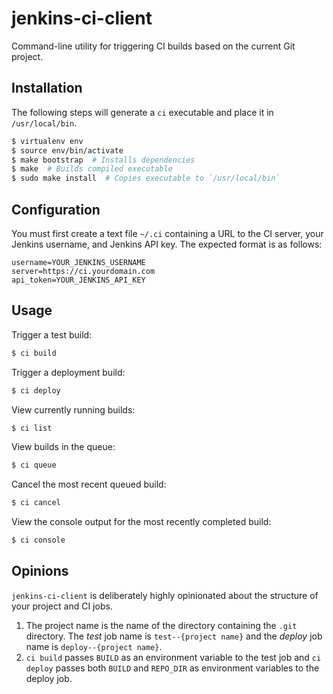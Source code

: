 # jenkins-ci-client

Command-line utility for triggering CI builds based on the current Git project.

## Installation

The following steps will generate a `ci` executable and place it in `/usr/local/bin`.

```bash
$ virtualenv env
$ source env/bin/activate
$ make bootstrap  # Installs dependencies
$ make  # Builds compiled executable
$ sudo make install  # Copies executable to `/usr/local/bin`
```

## Configuration

You must first create a text file `~/.ci` containing a URL to the CI server, your Jenkins username, and Jenkins API key. The expected format is as follows:

```
username=YOUR_JENKINS_USERNAME
server=https://ci.yourdomain.com
api_token=YOUR_JENKINS_API_KEY
```

## Usage

Trigger a test build:

```bash
$ ci build
```

Trigger a deployment build:

```bash
$ ci deploy
```

View currently running builds:

```bash
$ ci list
```

View builds in the queue:

```bash
$ ci queue
```

Cancel the most recent queued build:

```bash
$ ci cancel
```

View the console output for the most recently completed build:

```bash
$ ci console
```

## Opinions

`jenkins-ci-client` is deliberately highly opinionated about the structure of your project and CI jobs.

1. The project name is the name of the directory containing the `.git` directory. The *test* job name is `test--{project name}` and the *deploy* job name is `deploy--{project name}`.
2. `ci build` passes `BUILD` as an environment variable to the test job and `ci deploy` passes both `BUILD` and `REPO_DIR` as environment variables to the deploy job.
